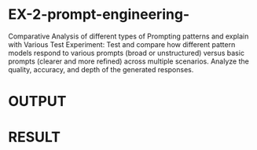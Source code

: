 # EX-2-prompt-engineering-
Comparative Analysis of different types of Prompting patterns and explain with Various Test
Experiment:
Test and compare how different pattern models respond to various prompts (broad or unstructured) versus basic prompts (clearer and more refined) across multiple scenarios. 
     Analyze the quality, accuracy, and depth of the generated responses.

# OUTPUT

# RESULT
